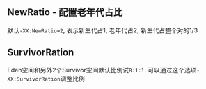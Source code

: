 ## NewRatio - 配置老年代占比
默认`-XX:NewRatio=2`, 表示新生代占1, 老年代占2, 新生代占整个对的1/3

## SurvivorRation
Eden空间和另外2个Survivor空间默认比例试`8:1:1`.
可以通过这个选项`-XX:SurvivorRation`调整比例